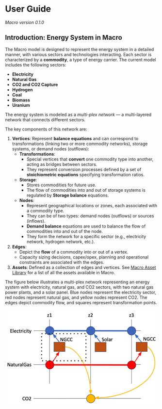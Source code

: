 # User Guide
*Macro version 0.1.0*

## Introduction: Energy System in Macro

The Macro model is designed to represent the energy system in a detailed manner, with various sectors and technologies interacting. Each sector is characterized by a **commodity**, a type of energy carrier. The current model includes the following sectors:

- **Electricity**
- **Natural Gas**
- **CO2 and CO2 Capture**
- **Hydrogen**
- **Coal**
- **Biomass**
- **Uranium**

The energy system is modeled as a *multi-plex network* — a multi-layered network that connects different sectors.

The key components of this network are:

1. **Vertices**: Represent **balance equations** and can correspond to transformations (linking two or more commodity networks), storage systems, or demand nodes (outflows):
    - **Transformations**: 
        - Special vertices that **convert** one commodity type into another, acting as bridges between sectors. 
        - They represent conversion processes defined by a set of **stoichiometric equations** specifying transformation ratios.
    - **Storage**: 
        - Stores commodities for future use.
        - The flow of commodities into and out of storage systems is regulated by **Storage balance** equations.
    - **Nodes**:
        - Represent geographical locations or zones, each associated with a commodity type.
        - They can be of two types: demand nodes (outflows) or sources (inflows).
        - **Demand balance** equations are used to balance the flow of commodities into and out of the node.
        - They form the network for a specific sector (e.g., electricity network, hydrogen network, etc.).
2. **Edges**: 
    - Depict the **flow** of a commodity into or out of a vertex.
    - Capacity sizing decisions, capex/opex, planning and operational constraints are associated with the edges.
3. **Assets**: Defined as a collection of edges and vertices. See [Macro Asset Library](@ref) for a list of all the assets available in Macro.

The figure below illustrates a multi-plex network representing an energy system with electricity, natural gas, and CO2 sectors, with two natural gas power plants, and a solar panel. Blue nodes represent the electricity sector, red nodes represent natural gas, and yellow nodes represent CO2. The edges depict commodity flow, and squares represent transformation points.

![Energy System](../images/network.png)